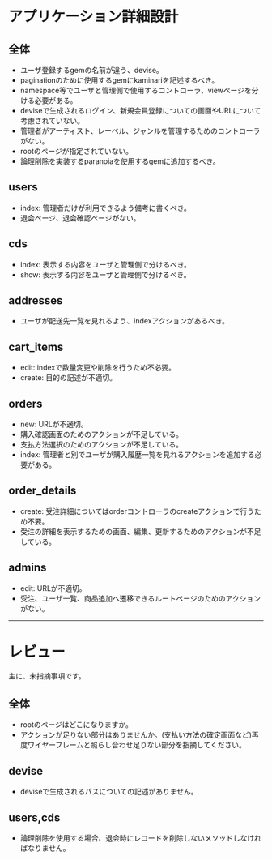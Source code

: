 # アプリケーション詳細設計
## 全体
- ユーザ登録するgemの名前が違う、devise。
- paginationのために使用するgemにkaminariを記述するべき。
- namespace等でユーザと管理側で使用するコントローラ、viewページを分ける必要がある。
- deviseで生成されるログイン、新規会員登録についての画面やURLについて考慮されていない。
- 管理者がアーティスト、レーベル、ジャンルを管理するためのコントローラがない。
- rootのページが指定されていない。
- 論理削除を実装するparanoiaを使用するgemに追加するべき。

## users
- index: 管理者だけが利用できるよう備考に書くべき。
- 退会ページ、退会確認ページがない。

## cds
- index: 表示する内容をユーザと管理側で分けるべき。
- show: 表示する内容をユーザと管理側で分けるべき。

## addresses
- ユーザが配送先一覧を見れるよう、indexアクションがあるべき。

## cart_items
- edit: indexで数量変更や削除を行うため不必要。
- create: 目的の記述が不適切。

## orders
- new: URLが不適切。
- 購入確認画面のためのアクションが不足している。
- 支払方法選択のためのアクションが不足している。
- index: 管理者と別でユーザが購入履歴一覧を見れるアクションを追加する必要がある。

## order_details
- create: 受注詳細についてはorderコントローラのcreateアクションで行うため不要。
- 受注の詳細を表示するための画面、編集、更新するためのアクションが不足している。

## admins
- edit: URLが不適切。
- 受注、ユーザ一覧、商品追加へ遷移できるルートページのためのアクションがない。

---

# レビュー

主に、未指摘事項です。

## 全体

- rootのページはどこになりますか。
- アクションが足りない部分はありませんか。(支払い方法の確定画面など)再度ワイヤーフレームと照らし合わせ足りない部分を指摘してください。

## devise

-  deviseで生成されるパスについての記述がありません。

## users,cds

- 論理削除を使用する場合、退会時にレコードを削除しないメソッドしなければなりません。
